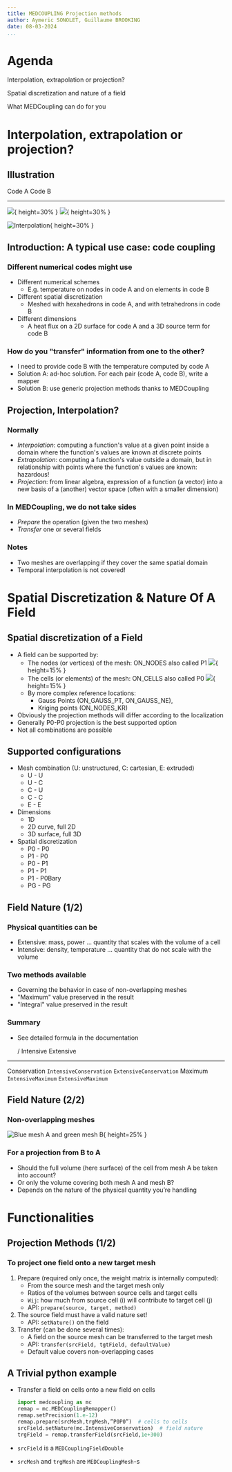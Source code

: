 ```yaml
---
title: MEDCOUPLING Projection methods
author: Aymeric SONOLET, Guillaume BROOKING
date: 08-03-2024
...
```


# Agenda

Interpolation, extrapolation or projection?

Spatial discretization and nature of a field

What MEDCoupling can do for you

# Interpolation, extrapolation or projection?

## Illustration

 Code A                                                                   Code B
---------------------------------------------------------------------- --------------------
![](../pictures/3-interpolation-parallelism/image8.png){ height=30% }   ![](../pictures/3-interpolation-parallelism/image9.png){ height=30% }

![Interpolation](../pictures/3-interpolation-parallelism/image11.png){ height=30% }

## Introduction: A typical use case: code coupling

### Different numerical codes might use

- Different numerical schemes
  - E.g. temperature on nodes in code A and on elements in code B
- Different spatial discretization
  - Meshed with hexahedrons in code A, and with tetrahedrons in
    code B
- Different dimensions
  - A heat flux on a 2D surface for code A and a 3D source term for code B

### How do you "transfer" information from one to the other?

- I need to provide code B with the temperature computed by code A
- Solution A: ad-hoc solution. For each pair (code A, code B), write a mapper
- Solution B: use generic projection methods thanks to MEDCoupling

## Projection, Interpolation?

### Normally

- _Interpolation_: computing a function's value at a given point inside a
  domain where the function's values are known at discrete points
- _Extrapolation_: computing a function's value outside a domain, but in
  relationship with points where the function's values are known: hazardous!
- _Projection_: from linear algebra, expression of a function (a vector) into a
  new basis of a (another) vector space (often with a smaller dimension)

### In MEDCoupling, we do not take sides

- _Prepare_ the operation (given the two meshes)
- _Transfer_ one or several fields

### Notes

- Two meshes are overlapping if they cover the same spatial domain
- Temporal interpolation is not covered!

# Spatial Discretization & Nature Of A Field

## Spatial discretization of a Field

- A field can be supported by:
  - The nodes (or vertices) of the mesh: ON_NODES also called P1
    ![](../pictures/3-interpolation-parallelism/p1.png){ height=15% }
  - The cells (or elements) of the mesh: ON_CELLS also called P0
    ![](../pictures/3-interpolation-parallelism/p0.png){ height=15% }
  - By more complex reference locations:
    - Gauss Points (ON_GAUSS_PT, ON_GAUSS_NE),
    - Kriging points (ON_NODES_KR)
- Obviously the projection methods will differ according to the localization
- Generally P0-P0 projection is the best supported option
- Not all combinations are possible

## Supported configurations

- Mesh combination (U: unstructured, C: cartesian, E: extruded)
  - U - U
  - U - C
  - C - U
  - C - C
  - E - E
- Dimensions
  - 1D
  - 2D curve, full 2D
  - 3D surface, full 3D
- Spatial discretization
  - P0 - P0
  - P1 - P0
  - P0 - P1
  - P1 - P1
  - P1 - P0Bary
  - PG - PG

## Field Nature (1/2)

### Physical quantities can be

- Extensive: mass, power ... quantity that scales with the volume of a cell
- Intensive: density, temperature ... quantity that do not scale with the
  volume

### Two methods available

- Governing the behavior in case of non-overlapping meshes
- "Maximum" value preserved in the result
- "Integral" value preserved in the result

### Summary

- See detailed formula in the documentation

   /              Intensive                   Extensive
-------------   -------------------------   --------------------------
Conservation     `IntensiveConservation`     `ExtensiveConservation`
Maximum          `IntensiveMaximum`          `ExtensiveMaximum`

## Field Nature (2/2)

### Non-overlapping meshes

![Blue mesh A and green mesh B](../pictures/3-interpolation-parallelism/non-overlapping.png){ height=25% }

### For a projection from B to A

- Should the full volume (here surface) of the cell from mesh A be taken into
  account?
- Or only the volume covering both mesh A and mesh B?
- Depends on the nature of the physical quantity you’re handling

# Functionalities

## Projection Methods (1/2)

### To project one field onto a new target mesh

1. Prepare (required only once, the weight matrix is internally computed):
   - From the source mesh and the target mesh only
   - Ratios of the volumes between source cells and target cells
   - `Wij`: how much from source cell (i) will contribute to target cell (j)
   - API: `prepare(source, target, method)`
2. The source field must have a valid nature set!
   - API: `setNature()` on the field
3. Transfer (can be done several times):
   - A field on the source mesh can be transferred to the target mesh
   - API: `transfer(srcField, tgtField, defaultValue)`
   - Default value covers non-overlapping cases

## A Trivial python example

- Transfer a field on cells onto a new field on cells

  ```python
  import medcoupling as mc
  remap = mc.MEDCouplingRemapper()
  remap.setPrecision(1.e-12)
  remap.prepare(srcMesh,trgMesh,”P0P0”)  # cells to cells
  srcField.setNature(mc.IntensiveConservation)  # field nature
  trgField = remap.transferField(srcField,1e+300)
  ```

- `srcField` is a `MEDCouplingFieldDouble`
- `srcMesh` and `trgMesh` are `MEDCouplingMesh`-s
